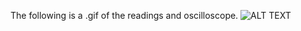 The following is a .gif of the readings and oscilloscope.
![ALT TEXT](https://github.com/Olliyard/Upteko/blob/master/RC-Package_Delivery/RC_demo.gif)

